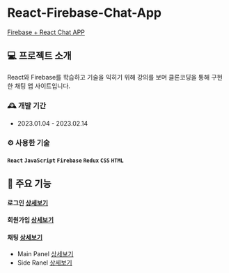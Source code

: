 # React-Firebase-Chat-App

[Firebase + React Chat APP](https://react-firebase-chat-app-da149.web.app)

## 💻 프로젝트 소개

React와 Firebase를 학습하고 기술을 익히기 위해 강의를 보며 클론코딩을 통해 구현한 채팅 앱 사이트입니다.

### 🕰️ 개발 기간

* 2023.01.04 - 2023.02.14 

### ⚙️ 사용한 기술

#### `React` `JavaScript` `Firebase` `Redux` `CSS` `HTML`

## 📍 주요 기능
#### 로그인 [상세보기](https://github.com/AMeaningfulStar/react-firebase-chat-app/blob/main/src/components/LoginPage/LoginPage.js)
#### 회원가입 [상세보기](https://github.com/AMeaningfulStar/react-firebase-chat-app/blob/main/src/components/RegisterPage/RegisterPage.js)
#### 채팅 [상세보기](https://github.com/AMeaningfulStar/react-firebase-chat-app/blob/main/src/components/ChatPage/ChatPage.js)
- Main Panel [상세보기](https://github.com/AMeaningfulStar/react-firebase-chat-app/blob/main/src/components/ChatPage/MainPanel/MainPanel.js)
- Side Ranel [상세보기](https://github.com/AMeaningfulStar/react-firebase-chat-app/blob/main/src/components/ChatPage/SidePanel/SidePanel.js)